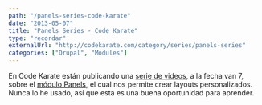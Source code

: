 ```yaml
---
path: "/panels-series-code-karate"
date: "2013-05-07"
title: "Panels Series - Code Karate"
type: "recordar"
externalUrl: "http://codekarate.com/category/series/panels-series"
categories: ["Drupal", "Modules"]
---
```


En Code Karate están publicando una [serie de videos](http://codekarate.com/category/series/panels-series), a la fecha van 7, sobre el [módulo Panels](http://drupal.org/project/panels), el cual nos permite crear layouts personalizados. Nunca lo he usado, así que esta es una buena oportunidad para aprender.
